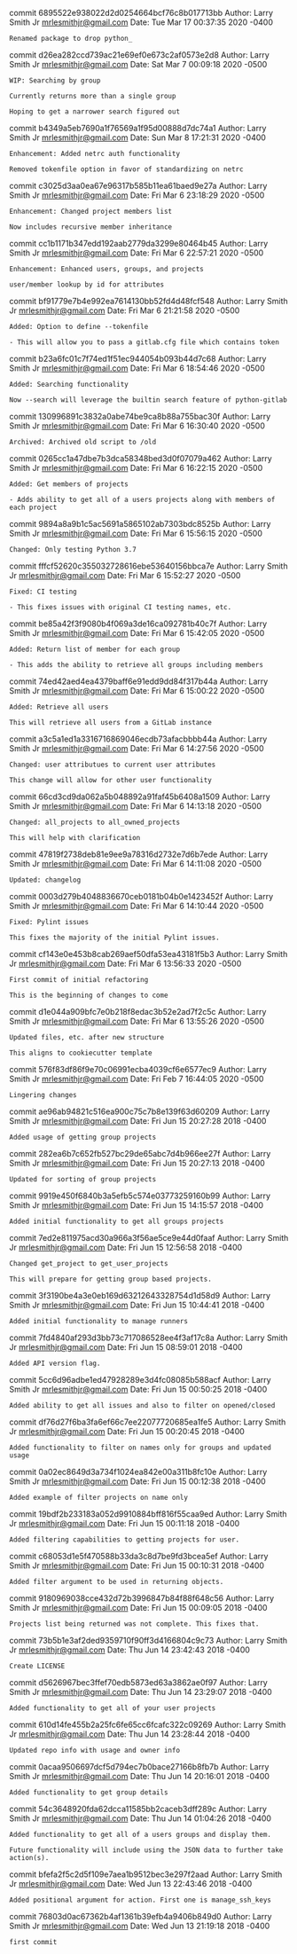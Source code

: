 commit 6895522e938022d2d0254664bcf76c8b017713bb
Author: Larry Smith Jr <mrlesmithjr@gmail.com>
Date:   Tue Mar 17 00:37:35 2020 -0400

    Renamed package to drop python_

commit d26ea282ccd739ac21e69ef0e673c2af0573e2d8
Author: Larry Smith Jr <mrlesmithjr@gmail.com>
Date:   Sat Mar 7 00:09:18 2020 -0500

    WIP: Searching by group
    
    Currently returns more than a single group
    
    Hoping to get a narrower search figured out

commit b4349a5eb7690a1f76569a1f95d00888d7dc74a1
Author: Larry Smith Jr <mrlesmithjr@gmail.com>
Date:   Sun Mar 8 17:21:31 2020 -0400

    Enhancement: Added netrc auth functionality
    
    Removed tokenfile option in favor of standardizing on netrc

commit c3025d3aa0ea67e96317b585b11ea61baed9e27a
Author: Larry Smith Jr <mrlesmithjr@gmail.com>
Date:   Fri Mar 6 23:18:29 2020 -0500

    Enhancement: Changed project members list
    
    Now includes recursive member inheritance

commit cc1b1171b347edd192aab2779da3299e80464b45
Author: Larry Smith Jr <mrlesmithjr@gmail.com>
Date:   Fri Mar 6 22:57:21 2020 -0500

    Enhancement: Enhanced users, groups, and projects
    
    user/member lookup by id for attributes

commit bf91779e7b4e992ea7614130bb52fd4d48fcf548
Author: Larry Smith Jr <mrlesmithjr@gmail.com>
Date:   Fri Mar 6 21:21:58 2020 -0500

    Added: Option to define --tokenfile
    
    - This will allow you to pass a gitlab.cfg file which contains token

commit b23a6fc01c7f74ed1f51ec944054b093b44d7c68
Author: Larry Smith Jr <mrlesmithjr@gmail.com>
Date:   Fri Mar 6 18:54:46 2020 -0500

    Added: Searching functionality
    
    Now --search will leverage the builtin search feature of python-gitlab

commit 130996891c3832a0abe74be9ca8b88a755bac30f
Author: Larry Smith Jr <mrlesmithjr@gmail.com>
Date:   Fri Mar 6 16:30:40 2020 -0500

    Archived: Archived old script to /old

commit 0265cc1a47dbe7b3dca58348bed3d0f07079a462
Author: Larry Smith Jr <mrlesmithjr@gmail.com>
Date:   Fri Mar 6 16:22:15 2020 -0500

    Added: Get members of projects
    
    - Adds ability to get all of a users projects along with members of each project

commit 9894a8a9b1c5ac5691a5865102ab7303bdc8525b
Author: Larry Smith Jr <mrlesmithjr@gmail.com>
Date:   Fri Mar 6 15:56:15 2020 -0500

    Changed: Only testing Python 3.7

commit fffcf52620c355032728616ebe53640156bbca7e
Author: Larry Smith Jr <mrlesmithjr@gmail.com>
Date:   Fri Mar 6 15:52:27 2020 -0500

    Fixed: CI testing
    
    - This fixes issues with original CI testing names, etc.

commit be85a42f3f9080b4f069a3de16ca092781b40c7f
Author: Larry Smith Jr <mrlesmithjr@gmail.com>
Date:   Fri Mar 6 15:42:05 2020 -0500

    Added: Return list of member for each group
    
    - This adds the ability to retrieve all groups including members

commit 74ed42aed4ea4379baff6e91edd9dd84f317b44a
Author: Larry Smith Jr <mrlesmithjr@gmail.com>
Date:   Fri Mar 6 15:00:22 2020 -0500

    Added: Retrieve all users
    
    This will retrieve all users from a GitLab instance

commit a3c5a1ed1a3316716869046ecdb73afacbbbb44a
Author: Larry Smith Jr <mrlesmithjr@gmail.com>
Date:   Fri Mar 6 14:27:56 2020 -0500

    Changed: user attributues to current user attributes
    
    This change will allow for other user functionality

commit 66cd3cd9da062a5b048892a91faf45b6408a1509
Author: Larry Smith Jr <mrlesmithjr@gmail.com>
Date:   Fri Mar 6 14:13:18 2020 -0500

    Changed: all_projects to all_owned_projects
    
    This will help with clarification

commit 47819f2738deb81e9ee9a78316d2732e7d6b7ede
Author: Larry Smith Jr <mrlesmithjr@gmail.com>
Date:   Fri Mar 6 14:11:08 2020 -0500

    Updated: changelog

commit 0003d279b4048836670ceb0181b04b0e1423452f
Author: Larry Smith Jr <mrlesmithjr@gmail.com>
Date:   Fri Mar 6 14:10:44 2020 -0500

    Fixed: Pylint issues
    
    This fixes the majority of the initial Pylint issues.

commit cf143e0e453b8cab269aef50dfa53ea43181f5b3
Author: Larry Smith Jr <mrlesmithjr@gmail.com>
Date:   Fri Mar 6 13:56:33 2020 -0500

    First commit of initial refactoring
    
    This is the beginning of changes to come

commit d1e044a909bfc7e0b218f8edac3b52e2ad7f2c5c
Author: Larry Smith Jr <mrlesmithjr@gmail.com>
Date:   Fri Mar 6 13:55:26 2020 -0500

    Updated files, etc. after new structure
    
    This aligns to cookiecutter template

commit 576f83df86f9e70c06991ecba4039cf6e6577ec9
Author: Larry Smith Jr <mrlesmithjr@gmail.com>
Date:   Fri Feb 7 16:44:05 2020 -0500

    Lingering changes

commit ae96ab94821c516ea900c75c7b8e139f63d60209
Author: Larry Smith Jr <mrlesmithjr@gmail.com>
Date:   Fri Jun 15 20:27:28 2018 -0400

    Added usage of getting group projects

commit 282ea6b7c652fb527bc29de65abc7d4b966ee27f
Author: Larry Smith Jr <mrlesmithjr@gmail.com>
Date:   Fri Jun 15 20:27:13 2018 -0400

    Updated for sorting of group projects

commit 9919e450f6840b3a5efb5c574e03773259160b99
Author: Larry Smith Jr <mrlesmithjr@gmail.com>
Date:   Fri Jun 15 14:15:57 2018 -0400

    Added initial functionality to get all groups projects

commit 7ed2e811975acd30a966a3f56ae5ce9e44d0faaf
Author: Larry Smith Jr <mrlesmithjr@gmail.com>
Date:   Fri Jun 15 12:56:58 2018 -0400

    Changed get_project to get_user_projects
    
    This will prepare for getting group based projects.

commit 3f3190be4a3e0eb169d63212643328754d1d58d9
Author: Larry Smith Jr <mrlesmithjr@gmail.com>
Date:   Fri Jun 15 10:44:41 2018 -0400

    Added initial functionality to manage runners

commit 7fd4840af293d3bb73c717086528ee4f3af17c8a
Author: Larry Smith Jr <mrlesmithjr@gmail.com>
Date:   Fri Jun 15 08:59:01 2018 -0400

    Added API version flag.

commit 5cc6d96adbe1ed47928289e3d4fc08085b588acf
Author: Larry Smith Jr <mrlesmithjr@gmail.com>
Date:   Fri Jun 15 00:50:25 2018 -0400

    Added ability to get all issues and also to filter on opened/closed

commit df76d27f6ba3fa6ef66c7ee22077720685ea1fe5
Author: Larry Smith Jr <mrlesmithjr@gmail.com>
Date:   Fri Jun 15 00:20:45 2018 -0400

    Added functionality to filter on names only for groups and updated usage

commit 0a02ec8649d3a734f1024ea842e00a311b8fc10e
Author: Larry Smith Jr <mrlesmithjr@gmail.com>
Date:   Fri Jun 15 00:12:38 2018 -0400

    Added example of filter projects on name only

commit 19bdf2b233183a052d9910884bff816f55caa9ed
Author: Larry Smith Jr <mrlesmithjr@gmail.com>
Date:   Fri Jun 15 00:11:18 2018 -0400

    Added filtering capabilities to getting projects for user.

commit c68053d1e5f470588b33da3c8d7be9fd3bcea5ef
Author: Larry Smith Jr <mrlesmithjr@gmail.com>
Date:   Fri Jun 15 00:10:31 2018 -0400

    Added filter argument to be used in returning objects.

commit 9180969038cce432d72b3996847b84f88f648c56
Author: Larry Smith Jr <mrlesmithjr@gmail.com>
Date:   Fri Jun 15 00:09:05 2018 -0400

    Projects list being returned was not complete. This fixes that.

commit 73b5b1e3af2ded9359710f90ff3d4166804c9c73
Author: Larry Smith Jr <mrlesmithjr@gmail.com>
Date:   Thu Jun 14 23:42:43 2018 -0400

    Create LICENSE

commit d5626967bec3ffef70edb5873ed63a3862ae0f97
Author: Larry Smith Jr <mrlesmithjr@gmail.com>
Date:   Thu Jun 14 23:29:07 2018 -0400

    Added functionality to get all of your user projects

commit 610d14fe455b2a25fc6fe65cc6fcafc322c09269
Author: Larry Smith Jr <mrlesmithjr@gmail.com>
Date:   Thu Jun 14 23:28:44 2018 -0400

    Updated repo info with usage and owner info

commit 0acaa9506697dcf5d794ec7b0bace27166b8fb7b
Author: Larry Smith Jr <mrlesmithjr@gmail.com>
Date:   Thu Jun 14 20:16:01 2018 -0400

    Added functionality to get group details

commit 54c3648920fda62dcca11585bb2caceb3dff289c
Author: Larry Smith Jr <mrlesmithjr@gmail.com>
Date:   Thu Jun 14 01:04:26 2018 -0400

    Added functionality to get all of a users groups and display them.
    
    Future functionality will include using the JSON data to further take
    action(s).

commit bfefa2f5c2d5f109e7aea1b9512bec3e297f2aad
Author: Larry Smith Jr <mrlesmithjr@gmail.com>
Date:   Wed Jun 13 22:43:46 2018 -0400

    Added positional argument for action. First one is manage_ssh_keys

commit 76803d0ac67362b4af1361b39efb4a9406b849d0
Author: Larry Smith Jr <mrlesmithjr@gmail.com>
Date:   Wed Jun 13 21:19:18 2018 -0400

    first commit
